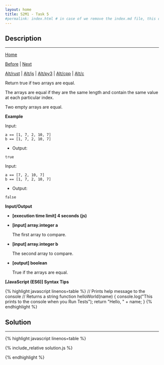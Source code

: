 ```yaml
---
layout: home
title: S2M1 - Task 5
#permalink: index.html # in case of we remove the index.md file, this doc will be the index page
---
```


<div class="row">
<div class="columnStmt" markdown="1">

##  Description
------

[Home](../README.md)

[Before](../S2M1_Task_4/README.md) | [Next](../S2M1_Task_6/README.md)

[Alt/rust](./Alt_rust/README.md) | [Alt/js](./Alt_js/README.html) | [Alt/py3](./Alt_py3/README.md) | [Alt/cpp](./Alt_cpp/README.md) | [Alt/c](./Alt_c/README.md)

Return true if two arrays are equal.

The arrays are equal if they are the same length and contain the same value at each particular index.

Two empty arrays are equal.

**Example**

Input:

```
a == [1, 7, 2, 10, 7]
b == [1, 7, 2, 10, 7]
```

-   Output:

```
true
```

Input:

```
a == [7, 2, 10, 7]
b == [1, 7, 2, 10, 7]
```

-   Output:

```
false
```

**Input/Output**

* **[execution time limit] 4 seconds (js)**

* **[input] array.integer a**

    The first array to compare.

* **[input] array.integer b**

    The second array to compare.

* **[output] boolean**

    True if the arrays are equal.

**[JavaScript (ES6)] Syntax Tips**

{% highlight javascript linenos=table %}
// Prints help message to the console
// Returns a string
function helloWorld(name) {
    console.log("This prints to the console when you Run Tests");
    return "Hello, " + name;
}
{% endhighlight %}

</div>
<div class="columnSol" markdown="1">

## Solution
------

{% highlight javascript linenos=table %}

{% include_relative solution.js %}

{% endhighlight %}

</div>
</div>